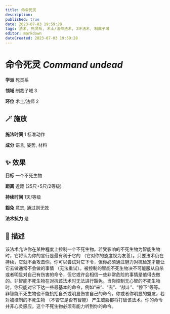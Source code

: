 ```yaml
---
title: 命令死灵
description: 
published: true
date: 2023-07-03 19:59:28
tags: 法术, 死灵系, 术士/法师法术, 2环法术, 制裁子域
editor: markdown
dateCreated: 2023-07-03 19:59:28
---
```


# **命令死灵** *Command undead*

**学派** 死灵系 

**领域** 制裁子域 3

**环位** 术士/法师 2

## 🪄 施放

**施法时间** 1 标准动作

**成分** 语言, 姿势, 材料

## ✨ 效果 

**目标** 一个不死生物 

**距离** 近距 (25尺+5尺/2等级)  

**持续时间** 1天/等级 

**豁免** 意志, 通过则无效

**法术抗力** 是

## 📖 描述

该法术允许你在某种程度上控制一个不死生物。若受影响的不死生物为智能生物时，它将认为你的言行是最有利于它的 （它对你的态度视为友善）。只要法术仍在持续，它就不会攻击你。你可以尝试对它下令，但你必须通过魅力对抗检定才能让它去做通常不会做的事情 （无法重试）。被控制的智能不死生物决不可能服从自杀或者明显对自己有伤害的命令，但它或许会相信一些非常危险的事情是值得去做的。非智能不死生物在对抗该法术时无法进行豁免。当你控制无心智的不死生物时，你只能对它下达一些最基本的命令，例如“来”、“去”、“战斗”、“停下”等等。非智能不死生物也不能抗拒自杀或明显伤害自己的命令。你或者你明显的盟友，若对被控制的不死生物 （不管它是否有智能） 产生威胁都将打破该法术。你的命令并非心灵感应。这个不死生物必须有能力听到你的命令。
    